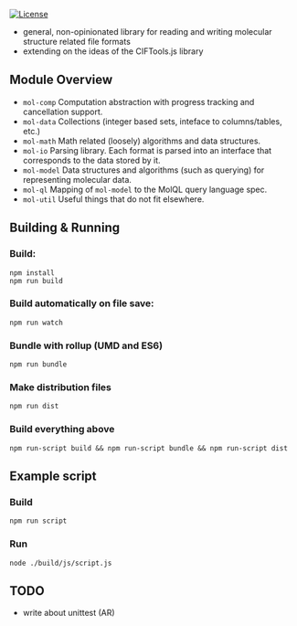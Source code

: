 
[![License](http://img.shields.io/badge/license-MIT-blue.svg?style=flat)](https://github.com/arose/molio/blob/master/LICENSE)

- general, non-opinionated library for reading and writing molecular structure related file formats
- extending on the ideas of the CIFTools.js library


## Module Overview

- `mol-comp` Computation abstraction with progress tracking and cancellation support.
- `mol-data` Collections (integer based sets, inteface to columns/tables, etc.)
- `mol-math` Math related (loosely) algorithms and data structures.
- `mol-io` Parsing library. Each format is parsed into an interface that corresponds to the data stored by it.
- `mol-model` Data structures and algorithms (such as querying) for representing molecular data.
- `mol-ql` Mapping of `mol-model` to the MolQL query language spec.
- `mol-util` Useful things that do not fit elsewhere.

## Building & Running

### Build:

    npm install
    npm run build

### Build automatically on file save:

    npm run watch

### Bundle with rollup (UMD and ES6)

    npm run bundle

### Make distribution files

    npm run dist

### Build everything above

    npm run-script build && npm run-script bundle && npm run-script dist


## Example script

### Build

    npm run script

### Run

    node ./build/js/script.js


TODO
----

- write about unittest (AR)